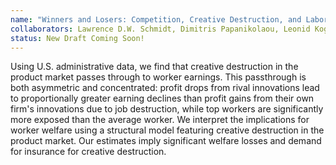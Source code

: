 ```yaml
---
name: "Winners and Losers: Competition, Creative Destruction, and Labor Income Risk"
collaborators: Lawrence D.W. Schmidt, Dimitris Papanikolaou, Leonid Kogan
status: New Draft Coming Soon!
---
```


Using U.S. administrative data, we find that creative destruction in the product market passes through to worker earnings. This passthrough is both asymmetric and concentrated: profit drops from rival innovations lead to proportionally greater earning declines than profit gains from their own firm's innovations due to job destruction, while top workers are significantly more exposed than the average worker. We interpret the implications for worker welfare using a structural model featuring creative destruction in the product market. Our estimates imply significant welfare losses and demand for insurance for creative destruction.
